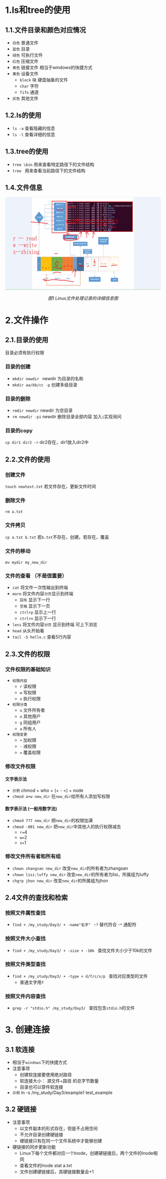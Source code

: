 # 1.ls和tree的使用
## 1.1.文件目录和颜色对应情况
  - `白色` 普通文件
  - `蓝色` 目录
  - `绿色` 可执行文件
  - `红色` 压缩文件
- `青色` 链接文件  相当于windows的快捷方式
- `黄色` 设备文件
  - `block` 块  硬盘抽象的文件
  - `char` 字符
  - `fifo` 通道
- `灰色` 其他文件
## 1.2.ls的使用
- `ls -a`  查看隐藏的信息
- `ls -l`  查看详细的信息
## 1.3.tree的使用
- `tree \bin` 用来查看特定路径下的文件结构
- `tree `     用来查看当前路径下的文件结构
## 1.4.文件信息
<p align="center">
	<img src="https://github.com/kaitokuroba7/Linux_Ubuntu_learning/blob/master/img_0032.png" alt="Sample"  width="700" height="300">
	<p align="center">
		<em> 图1 Linux文件处理记录的详细信息图</em>
	</p>
</p>

# 2.文件操作
## 2.1.目录的使用
目录必须有执行权限
### 目录的创建
- `mkdir newdir ` newdir 为目录的名称
- `mkdir aa/bb/cc -p`   创建多级目录
### 目录的删除
- `rmdir newdir` newdir 为空目录
- `rm newdir -pi` newdir 删除目录全部内容 加入`i`实现询问
### 目录的copy
`cp dir1 dir2 -r` dir2存在，dir1放入dir2中 
## 2.2.文件的使用
### 创建文件
`touch newtext.txt`  若文件存在，更新文件时间
### 删除文件
`rm a.txt`
### 文件拷贝
`cp a.txt b.txt` 若`b.txt`不存在，创建。若存在，覆盖
### 文件的移动
`mv mydir my_new_dir` 
### 文件的查看 （不是很重要）
- `cat` 将文件一次性输出到终端
- `more` 将文件内容`分页`显示到终端
  - `回车` 显示下一行
  - `空格` 显示下一页
  - `ctrl+p` 显示上一行
  - `ctrl+n` 显示下一行
- `less` 将文件内容`分页` 显示到终端 可上下浏览
- `head` 从头开始看
- `tail -5 hello.c` 查看5行内容
## 2.3.文件的权限
### 文件权限的基础知识
- `权限内容`
  - `r` 读权限
  - `w` 写权限
  - `x` 执行权限
- `权限分类`
  - `u` 文件所有者
  - `o` 其他用户
  - `g` 同组用户
  - `a` 所有人 
- `权限变更`
  - `+` 加权限
  - `-` 减权限
  - `=` 覆盖权限   
### 修改文件权限
#### 文字表示法
- `示例` chmod + who + (+ - =) + node
- `chmod a+w new_dir`  在`new_dir`给所有人添加写权限
#### 数字表示法 (一般用数字法)
- `chmod 777 new_dir` 把`new_dir`的权限加满
- `chmod -001 new_dir` 把`new_dir`中其他人的执行权限减去
  - `r=`4
  - `w=`2
  - `x=`1
 ### 修改文件所有者和所有组
 - `chown zhangsan new_dir`  改变`new_dir`的所有者为zhangsan
 - `chown lisi:luffy new_dir`  改变`new_dir`的所有者为lisi，所属组为luffy
 - `chgrp jhon new_dir`  改变`new_dir`的所属组为jhon
## 2.4文件的查找和检索
### 按照文件属性查找
- `find + /my_study/Day3/ + -name"名字" `
  -`?` 替代符合
  -`*` 通配符
### 按照文件大小查找
- `find + /my_study/Day3/ + -size + -10k `  查找文件大小少于10k的文件
### 按照文件类型查找
- `find + /my_study/Day3/ + -type + d/f/c/s/p `  查找对应类型的文件
  - 普通文字用`f`
### 按照文件内容查找
- `grep -r "stdio.h" /my_study/Day3/ `  查找包含`stdio.h`的文件
# 3. 创建连接
## 3.1 软连接
- 相当于`windows`下的快捷方式
- 注意事项
  - 创建软连接要使用绝对路径
  - 软连接大小： 源文件+路径 的总字节数量
  - 目录也可以穿件软连接
- `示例` ln -s /my_study/Day3/example1  test_example
## 3.2 硬链接
- 注意事项
  - 以文件副本的形式存在，但是不占用空间
  - 不允许目录创建硬链接
  - 硬链接只有在同一个文件系统中才能够创建
- 硬链接的同步更新功能
  - Linux下每个文件都对应一个Inode，创建硬链接后，两个文件的Inode相同
  - 查看文件的Inode stat a.txt
  - 文件创建硬链接后，其硬链接数量会+1
  
  
  











